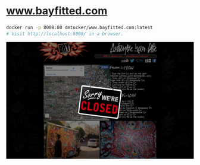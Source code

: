 # www.bayfitted.com

``` sh
docker run -p 8008:80 dmtucker/www.bayfitted.com:latest
# Visit http://localhost:8008/ in a browser.
```

[![Screenshot](https://github.com/dmtucker/www.bayfitted.com/raw/master/screenshot.png)](https://dmtucker.github.io/www.bayfitted.com/)

